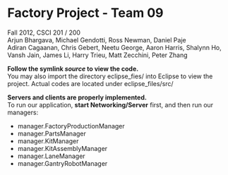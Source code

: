 Factory Project - Team 09
======

Fall 2012, CSCI 201 / 200  
Arjun Bhargava, Michael Gendotti, Ross Newman, Daniel Paje  
Adiran Cagaanan, Chris Gebert, Neetu George, Aaron Harris, Shalynn Ho, Vansh Jain, James Li, Harry Trieu, Matt Zecchini, Peter Zhang

**Follow the symlink _source_ to view the code.**    
You may also import the directory eclipse_fies/ into Eclipse to view the project. Actual codes are located under eclipse_files/src/

**Servers and clients are properly implemented.**    
To run our application, **start Networking/Server** first, and then run our managers:    

* manager.FactoryProductionManager
* manager.PartsManager
* manager.KitManager
* manager.KitAssemblyManager
* manager.LaneManager
* manager.GantryRobotManager